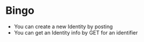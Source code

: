 # Bingo

- You can create a new Identity by posting
- You can get an Identity info by GET for an identifier